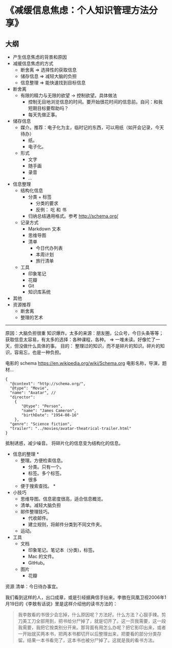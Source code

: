 # 《减缓信息焦虑：个人知识管理方法分享》
## 大纲
* 产生信息焦虑的背景和原因
* 减缓信息焦虑的方式
  * 断舍离 => 选择性的获取信息
  * 储存信息 => 减轻大脑的负担
  * 信息整理 => 能快速找到目标信息
* 断舍离
  * 有限的精力与无限的欲望 -> 控制欲望。具体做法
    * 控制无目地浏览信息的时间。要开始很花时间的信息前。自问：和我短期目标要帮助吗？
    * 每天先做正事。
* 储存信息
  * 媒介。推荐：电子化为主，临时记的东西，可以用纸（如开会记录，今天待办）
    * 纸。
    * 电子化。
  * 形式
    * 文字
    * 随手画
    * 录音
    * ...
* 信息整理
  * 结构化信息
    * 分类 + 标签
      * 分类的要求
      * 反例： 吃 和 书
    * 归纳总结通用格式。参考 http://schema.org/
  * 记录方式
    * Markdown 文本
    * 思维导图
    * 清单
      * 今日代办列表
      * 本周计划
      * 旅行清单
  * 工具
    * 印象笔记
    * 花瓣
    * Git
    * 知识库系统
* 其他
* 资源推荐
  * 断舍离
  * 整理的艺术

***
原因：大脑负担很重
知识爆炸。太多的来源：朋友圈，公众号，今日头条等等；获取信息太容易，有太多的选择：各种课程，各种。
=> 一堆未读。好像忙了一天，但没做什么具体的事。
目的： 整理过的知识，而不是碎片的知识。碎片的知识，容易忘，也是一种负担。


电影的 schema   https://en.wikipedia.org/wiki/Schema.org
电影名称，导演，题材...
```
{ 
  "@context": "http://schema.org/",
  "@type": "Movie",
  "name": "Avatar", // 
  "director": 
    { 
       "@type": "Person",
       "name": "James Cameron",
       "birthDate": "1954-08-16"
    },
  "genre": "Science fiction",
  "trailer": "../movies/avatar-theatrical-trailer.html" 
}
```


抵制诱惑，减少噪音。
将碎片化的信息变为结构化的信息。
* 信息的整理
    * 
  * 整理。方便检索信息。
    * 分类。只有一个。
    * 标签。多个标签。
    * 很多
  * 便于搜索查找。
    * 
* 小技巧
  * 思维导图。信息密度很高，适合信息概览。
  * 清单。减轻大脑负担
  * 邮件整理技巧。
    * 代收邮件。
    * 建立规则，将邮件分类到不同文件夹。
  * 运动。
* 工具
  * 文档
    * 印象笔记。笔记本（分类)，标签。
    * Mac 的文件。
    * GitHub。
  * 图片
    * 花瓣

资源
清单：今日待办事宜。

我们看到这样的人，出口成章，或是引经据典信手拈来。李敖在凤凰卫视2006年1月19日的《李敖有话说》里是这样介绍他的读书方法的：
> 我李敖看的书很少会忘掉，什么原因呢？方法好。什么方法？心狠手辣。剪刀美工刀全部用到，把书给分尸掉了，就是切开了。这一页我需要，这一段我需要，我把它按类别分开来。那背面有用怎么办呢？把它影印出来，或者一开始就买两本书，把两本书都切开以后整理出来，把要看的部分分类存留。结果一本书看完了，这本书也被分尸掉了。这就是我的看书方法。

